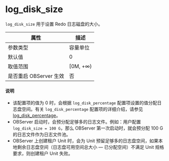 # log_disk_size

`log_disk_size` 用于设置 Redo 日志磁盘的大小。


| **属性** | **描述** |
| --- | --- |
| 参数类型 | 容量单位 |
| 默认值 | 0 |
| 取值范围 | [0M, +∞) |
| 是否重启 OBServer 生效 | 否 |

  <main id="notice" type='explain'>
    <h4>说明</h4>
    <ul>
    <li>该配置项的值为 0 时，会根据 <code>log_disk_percentage</code> 配置项设置的值分配日志盘空间。有关 <code>log_disk_percentage</code> 配置项的详细介绍，请参见 <a href="238.log_disk_percentage.md">log_disk_percentage</a>。</li>
    <li>OBServer 启动时，会预分配足够多的日志文件。例如：用户配置 <code>log_disk_size = 100 G</code>，那么 OBServer 第一次启动时，就会预分配 100 G 的日志文件作为日志文件池。</li>
    <li>OBServer 上创建租户 Unit 时，会为 Unit 预留足够多的日志盘空间，如果本地剩余日志盘空间（日志盘可用空间总大小 — 已分配空间）不满足 Unit 规格要求，则创建租户 Unit 失败。</li>
    </ul>
  </main>
